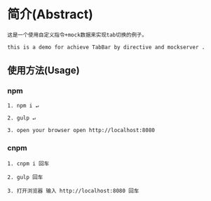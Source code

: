 # 简介(Abstract)

    这是一个使用自定义指令+mock数据来实现tab切换的例子。

    this is a demo for achieve TabBar by directive and mockserver .

## 使用方法(Usage)

### npm

    1. npm i ↵

    2. gulp ↵

    3. open your browser open http://localhost:8080

### cnpm

    1. cnpm i 回车

    2. gulp 回车

    3. 打开浏览器 输入 http://localhost:8080 回车